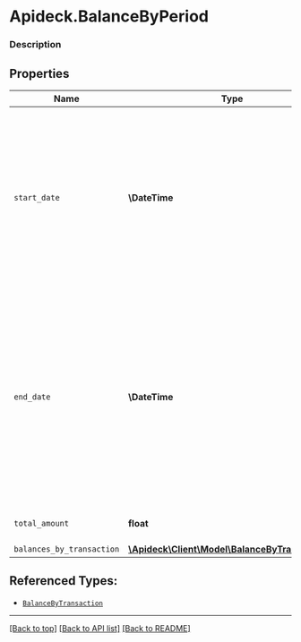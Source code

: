# Apideck.BalanceByPeriod

### Description

## Properties
Name | Type | Description | Notes
------------ | ------------- | ------------- | -------------
`start_date` | **\DateTime** | The starting date of the period. If not provided, it represents the oldest period, where all transactions due before the specified &#x60;end_date&#x60; are included. | [optional] 
`end_date` | **\DateTime** | The ending date of the period. If not provided, it represents an open-ended period starting from the &#x60;start_date&#x60;, typically capturing future-dated transactions that are not yet aged. | [optional] 
`total_amount` | **float** | Total amount of the period. | [optional] 
`balances_by_transaction` | [**\Apideck\Client\Model\BalanceByTransaction[]**](BalanceByTransaction.md) |  | [optional] 





## Referenced Types:



* [`BalanceByTransaction`](BalanceByTransaction.md)

---

[[Back to top]](#) [[Back to API list]](../../../../README.md#documentation-for-api-endpoints) [[Back to README]](../../../../README.md)


